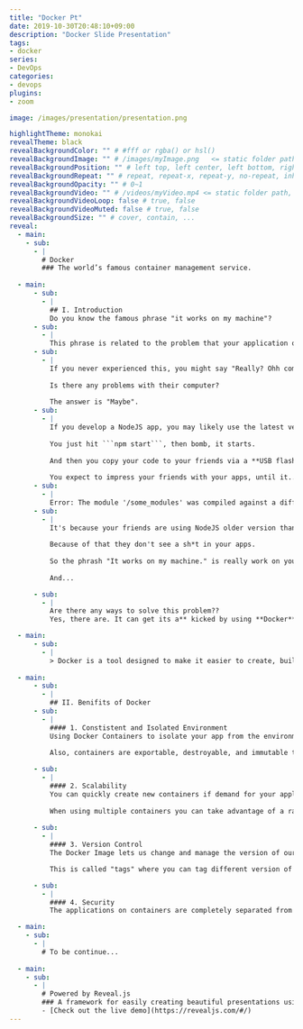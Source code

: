 ```yaml
---
title: "Docker Pt"
date: 2019-10-30T20:48:10+09:00
description: "Docker Slide Presentation"
tags:
- docker
series:
- DevOps
categories:
- devops
plugins:
- zoom

image: /images/presentation/presentation.png

highlightTheme: monokai
revealTheme: black
revealBackgroundColor: "" # #fff or rgba() or hsl()
revealBackgroundImage: "" # /images/myImage.png   <= static folder path
revealBackgroundPosition: "" # left top, left center, left bottom, right top, right center ...
revealBackgroundRepeat: "" # repeat, repeat-x, repeat-y, no-repeat, inherit
revealBackgroundOpacity: "" # 0~1
revealBackgroundVideo: "" # /videos/myVideo.mp4 <= static folder path, A single video source, or a comma separated list of video sources.
revealBackgroundVideoLoop: false # true, false
revealBackgroundVideoMuted: false # true, false
revealBackgroundSize: "" # cover, contain, ...
reveal: 
  - main:    
    - sub: 
      - |
        # Docker
        ### The world’s famous container management service.
        
  - main:    
      - sub: 
        - |
          ## I. Introduction
          Do you know the famous phrase "it works on my machine"?
      - sub:
        - |
          This phrase is related to the problem that your application only work when you're developing it in your local machine (Computer).
      - sub:
        - |
          If you never experienced this, you might say "Really? Ohh come on, If it works on my computer, it should work on other computer as well". 
          
          Is there any problems with their computer? 
          
          The answer is "Maybe".
      - sub:
        - |
          If you develop a NodeJS app, you may likely use the latest version of Node. 
          
          You just hit ```npm start```, then bomb, it starts. 
          
          And then you copy your code to your friends via a **USB flash drive** to paste and run it. 
          
          You expect to impress your friends with your apps, until it...
      - sub:
        - |
          Error: The module '/some_modules' was compiled against a different NodeJS version using NODE_MODULE_VERSION X. This version of NodeJS requires NODE_MODULE_VERSION Y.
      - sub:
        - |
          It's because your friends are using NodeJS older version than yours. 
          
          Because of that they don't see a sh*t in your apps. 
          
          So the phrash "It works on my machine." is really work on your machine. 
          
          And...

      - sub:
        - |
          Are there any ways to solve this problem??
          Yes, there are. It can get its a** kicked by using **Docker**.

  - main:    
      - sub: 
        - |
          > Docker is a tool designed to make it easier to create, build, deploy, and run applicatiosn by using containers, and eliminate the phrase "It works on my machine".
  
  - main:    
      - sub: 
        - |
          ## II. Benifits of Docker
      - sub:
        - |
          #### 1. Constistent and Isolated Environment
          Using Docker Containers to isolate your app from the environment and other apps. 
          
          Also, containers are exportable, destroyable, and immutable that make them easy to work with.

      - sub:
        - |
          #### 2. Scalability
          You can quickly create new containers if demand for your applications requires them. 
          
          When using multiple containers you can take advantage of a range of container management options.
      
      - sub:
        - |
          #### 3. Version Control
          The Docker Image lets us change and manage the version of our applications. 

          This is called "tags" where you can tag different version of your application and publish to Docker Hub.

      - sub:
        - |
          #### 4. Security
          The applications on containers are completely separated from each other, to ensure the full control on the management: a Docker container cannot see the running processes inside another container.

  - main:
    - sub: 
      - |
        # To be continue...
        
  - main:
    - sub: 
      - |
        # Powered by Reveal.js
        ### A framework for easily creating beautiful presentations using HTML.
        - [Check out the live demo](https://revealjs.com/#/)
---
```

